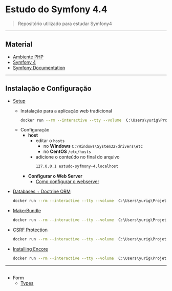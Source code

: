 # Estudo do Symfony 4.4

> Repositório utilizado para estudar Symfony4

---

## Material
- [Ambiente PHP](https://github.com/yurigauermarques/ambiente-php)
- [Symfony 4](https://symfony.com/4)
- [Symfony Documentation](https://symfony.com/doc/4.4/index.html)

---

## Instalação e Configuração
- [Setup](https://symfony.com/doc/4.4/setup.html)
  - Instalação para a aplicação web tradicional
    ```bash
    docker run --rm --interactive --tty --volume  C:\Users\yurig\Projetos\estudo-symfony-4\:/app composer create-project symfony/website-skeleton:"^4.4" app;
    ```
  - Configuração
    - **host**
      - editar o `hosts`
        - no **Windows**  `C:\Windows\System32\drivers\etc `
        - no **CentOS**   `/etc/hosts`
      - adicione o conteúdo no final do arquivo
        ```bash
        127.0.0.1 estudo-syfmony-4.localhost
        ```
    - **Configurar o Web Server**
      - [Como configurar o webserver](https://symfony.com/doc/4.4/setup/web_server_configuration.html#nginx)
- [Databases + Doctrine ORM](https://symfony.com/doc/4.4/doctrine.html)
  ```bash
  docker run --rm --interactive --tty --volume  C:\Users\yurig\Projetos\estudo-symfony-4\app:/app composer require symfony/orm-pack;
  ```

- [MakerBundle](https://symfony.com/doc/current/bundles/SymfonyMakerBundle/index.html)
  ```bash
  docker run --rm --interactive --tty --volume  C:\Users\yurig\Projetos\estudo-symfony-4\app:/app composer require --dev symfony/maker-bundle;
  ```

- [CSRF Protection](https://symfony.com/doc/4.4/security/csrf.html)
  ```bash
  docker run --rm --interactive --tty --volume  C:\Users\yurig\Projetos\estudo-symfony-4\app:/app composer require symfony/security-csrf;
  ```

- [Installing Encore](https://symfony.com/doc/4.4/frontend/encore/installation.html)
  ```bash
  docker run --rm --interactive --tty --volume  C:\Users\yurig\Projetos\estudo-symfony-4\app:/app composer require symfony/webpack-encore-bundle;
  ```

---

##


- Form
    - [Types](https://symfony.com/doc/4.4/reference/forms/types.html)